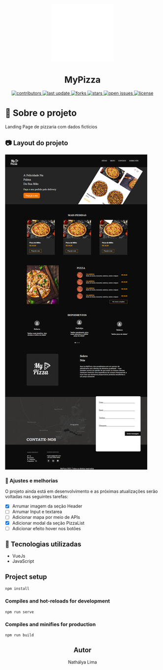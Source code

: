 <div align="center">
  <img src="src/assets/logo.svg" alt="logo" width="200" height="auto" />
<h1>MyPizza</h1>


  <p>
    <a href="https://github.com/nathalyadev/mypizza/graphs/contributors">
      <img src="https://img.shields.io/github/contributors/nathalyadev/mypizza" alt="contributors" />
    </a>
    <a href="">
      <img src="https://img.shields.io/github/last-commit/nathalyadev/mypizza" alt="last update" />
    </a>
    <a href="https://github.com/nathalyadev/mypizza/network/members">
      <img src="https://img.shields.io/github/forks/nathalyadev/mypizza" alt="forks" />
    </a>
    <a href="https://github.com/nathalyadev/mypizza/stargazers">
      <img src="https://img.shields.io/github/stars/nathalyadev/mypizza" alt="stars" />
    </a>
    <a href="https://github.com/nathalyadev/mypizza/issues/">
      <img src="https://img.shields.io/github/issues/nathalyadev/mypizza" alt="open issues" />
    </a>
    <a href="https://github.com/nathalyadev/mypizza/blob/master/LICENSE">
      <img src="https://img.shields.io/github/license/nathalyadev/mypizza.svg" alt="license" />
    </a>
  </p>
    

</div>

# :star2: Sobre o projeto
Landing Page de pizzaria com dados fictícios 
## :camera: Layout do projeto
![alt](https://github.com/nathalyadev/mypizza/blob/main/src/assets/screenshotPage.png)


### :compass: Ajustes e melhorias

O projeto ainda está em desenvolvimento e as próximas atualizações serão voltadas nas seguintes tarefas:

- [x] Arrumar imagem da seção Header
- [ ] Arrumar Input e textarea
- [ ] Adicionar mapa por meio de APIs
- [X] Adicionar modal da seção PizzaList
- [ ] Adicionar efeito hover nos botões

## :space_invader: Tecnologias utilizadas

- VueJs
- JavaScript

## Project setup

```
npm install
```

### Compiles and hot-reloads for development

```
npm run serve
```

### Compiles and minifies for production

```
npm run build
```

<h2 align="center">Autor</h2>
<p align="center">Nathálya Lima </p>
